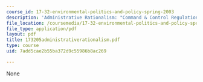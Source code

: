 ```yaml
---
course_id: 17-32-environmental-politics-and-policy-spring-2003
description: 'Administrative Rationalism: "Command & Control Regulation"'
file_location: /coursemedia/17-32-environmental-politics-and-policy-spring-2003/7add5cae2b55ba372d9c55986b8ac269_173205administrativerationalism.pdf
file_type: application/pdf
layout: pdf
title: 173205administrativerationalism.pdf
type: course
uid: 7add5cae2b55ba372d9c55986b8ac269

---
```

None